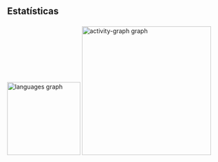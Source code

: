 <h2 align="left">Estatísticas</h2>

###

<div align="left">
  <img src="https://github-readme-stats.vercel.app/api/top-langs?username=Erikduarte1&locale=pt-br&hide_title=false&layout=compact&card_width=320&langs_count=5&theme=codeSTACKr&hide_border=false&order=2" height="170" alt="languages graph"  />
  <img src="https://github-readme-activity-graph.vercel.app/graph?username=Erikduarte1&radius=16&theme=elegant&area=true&order=5&hide_border=true" height="300" alt="activity-graph graph"  />
</div>

###
